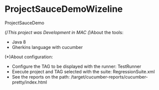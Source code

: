 # ProjectSauceDemoWizeline
ProjectSauceDemo

(*)This project was Development in MAC
(*)About the tools: 
- Java 8
- Gherkins language with cucumber

(*)About configuration: 
- Configure the TAG to be displayed with the runner: TestRunner
- Execute project and TAG selected with the suite: RegressionSuite.xml
- See the reports on the path: /target/cucumber-reports/cucumber-pretty/index.html
